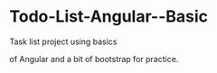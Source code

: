 # Todo-List-Angular--Basic

Task list project using basics

of Angular and a bit of bootstrap for practice.

